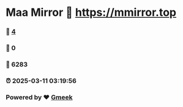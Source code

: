 # Maa Mirror :link: https://mmirror.top 
### :page_facing_up: [4](https://mmirror.top/tag.html) 
### :speech_balloon: 0 
### :hibiscus: 6283 
### :alarm_clock: 2025-03-11 03:19:56 
### Powered by :heart: [Gmeek](https://github.com/Meekdai/Gmeek)

